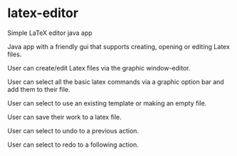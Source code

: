# latex-editor
Simple LaTeX editor java app

Java app with a friendly gui that supports creating, opening or editing Latex files.

User can create/edit Latex files via the graphic window-editor.

User can select all the basic latex commands via a graphic option bar and add them to their file.

User can select to use an existing template or making an empty file.

User can save their work to a latex file.

User can select to undo to a previous action.

User can select to redo to a following action.

